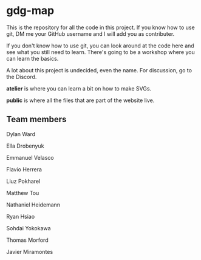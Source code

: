 # gdg-map

This is the repository for all the code in this project.
If you know how to use git, DM me your GitHub username and I will add you as contributer.

If you don't know how to use git, you can look around at the code here and see what you still need to learn.
There's going to be a workshop where you can learn the basics.

A lot about this project is undecided, even the name.
For discussion, go to the Discord.

**atelier** is where you can learn a bit on how to make SVGs.

**public** is where all the files that are part of the website live.

## Team members

Dylan Ward

Ella Drobenyuk

Emmanuel Velasco

Flavio Herrera

Liuz Pokharel

Matthew Tou

Nathaniel Heidemann

Ryan Hsiao

Sohdai Yokokawa

Thomas Morford

Javier Miramontes


